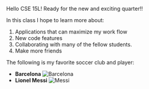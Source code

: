 Hello CSE 15L! Ready for the new and exciting quarter!!

In this class I hope to learn more about: 
1. Applications that can maximize my work flow
2. New code features
3. Collaborating with many of the fellow students. 
4. Make more friends

The following is my favorite soccer club and player: 
- **Barcelona** 
![Barcelona](https://gds-storage-prd.s3.amazonaws.com/unified-gallery/190830/2391/3228b7fc/thumbnails/fcb-gold-448-3500-3500.jpg)
- **Lionel Messi**
![Messi](https://pbs.twimg.com/media/FbUUlHfUcAEoVsC?format=jpg&name=large)